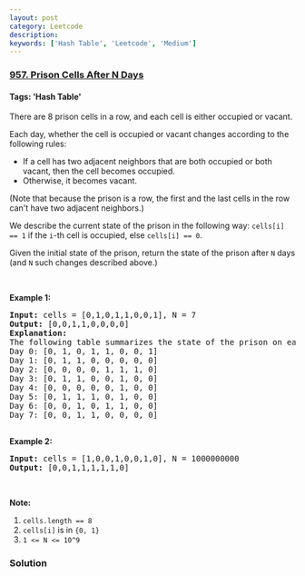 ```yaml
---
layout: post
category: Leetcode
description: 
keywords: ['Hash Table', 'Leetcode', 'Medium']
---
```

### [957. Prison Cells After N Days](https://leetcode.com/problems/prison-cells-after-n-days)

#### Tags: 'Hash Table'

<div class="content__u3I1 question-content__JfgR"><div><p>There are 8 prison cells in a row, and each cell is either occupied or vacant.</p>
<p>Each day, whether the cell is occupied or vacant changes according to the following rules:</p>
<ul>
<li>If a cell has two adjacent neighbors that are both occupied or both vacant, then the cell becomes occupied.</li>
<li>Otherwise, it becomes vacant.</li>
</ul>
<p>(Note that because the prison is a row, the first and the last cells in the row can't have two adjacent neighbors.)</p>
<p>We describe the current state of the prison in the following way: <code>cells[i] == 1</code> if the <code>i</code>-th cell is occupied, else <code>cells[i] == 0</code>.</p>
<p>Given the initial state of the prison, return the state of the prison after <code>N</code> days (and <code>N</code> such changes described above.)</p>
<p> </p>
<div>
<ol>
</ol>
</div>
<div>
<p><strong>Example 1:</strong></p>
<pre><strong>Input: </strong>cells = <span id="example-input-1-1">[0,1,0,1,1,0,0,1]</span>, N = <span id="example-input-1-2">7</span>
<strong>Output: </strong><span id="example-output-1">[0,0,1,1,0,0,0,0]</span>
<strong>Explanation: 
</strong><span id="example-output-1">The following table summarizes the state of the prison on each day:
Day 0: [0, 1, 0, 1, 1, 0, 0, 1]
Day 1: [0, 1, 1, 0, 0, 0, 0, 0]
Day 2: [0, 0, 0, 0, 1, 1, 1, 0]
Day 3: [0, 1, 1, 0, 0, 1, 0, 0]
Day 4: [0, 0, 0, 0, 0, 1, 0, 0]
Day 5: [0, 1, 1, 1, 0, 1, 0, 0]
Day 6: [0, 0, 1, 0, 1, 1, 0, 0]
Day 7: [0, 0, 1, 1, 0, 0, 0, 0]</span>

</pre>
<div>
<p><strong>Example 2:</strong></p>
<pre><strong>Input: </strong>cells = <span id="example-input-2-1">[1,0,0,1,0,0,1,0]</span>, N = <span id="example-input-2-2">1000000000</span>
<strong>Output: </strong><span id="example-output-2">[0,0,1,1,1,1,1,0]</span>
</pre>
<p> </p>
<p><strong>Note:</strong></p>
<ol>
<li><code>cells.length == 8</code></li>
<li><code>cells[i]</code> is in <code>{0, 1}</code></li>
<li><code>1 &lt;= N &lt;= 10^9</code></li>
</ol>
</div>
</div>
</div></div>

### Solution
